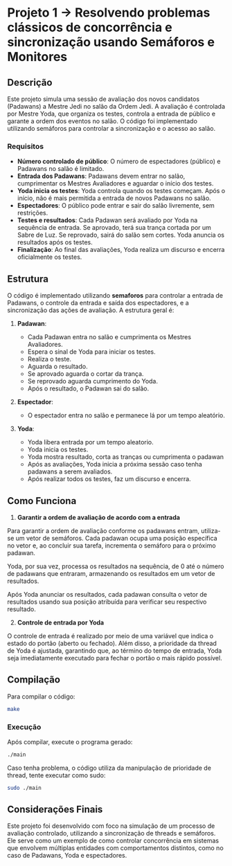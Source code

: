 # Projeto 1 -> Resolvendo problemas clássicos de concorrência e sincronização usando Semáforos e Monitores

## Descrição

Este projeto simula uma sessão de avaliação dos novos candidatos (Padawans) a Mestre Jedi no salão da Ordem Jedi. A avaliação é controlada por Mestre Yoda, que organiza os testes, controla a entrada de público e garante a ordem dos eventos no salão. O código foi implementado utilizando semáforos para controlar a sincronização e o acesso ao salão.

### Requisitos

- **Número controlado de público**: O número de espectadores (público) e Padawans no salão é limitado.
- **Entrada dos Padawans**: Padawans devem entrar no salão, cumprimentar os Mestres Avaliadores e aguardar o início dos testes.
- **Yoda inicia os testes**: Yoda controla quando os testes começam. Após o início, não é mais permitida a entrada de novos Padawans no salão.
- **Espectadores**: O público pode entrar e sair do salão livremente, sem restrições.
- **Testes e resultados**: Cada Padawan será avaliado por Yoda na sequência de entrada. Se aprovado, terá sua trança cortada por um Sabre de Luz. Se reprovado, sairá do salão sem cortes. Yoda anuncia os resultados após os testes.
- **Finalização**: Ao final das avaliações, Yoda realiza um discurso e encerra oficialmente os testes.

## Estrutura

O código é implementado utilizando **semaforos** para controlar a entrada de Padawans, o controle da entrada e saída dos espectadores, e a sincronização das ações de avaliação. A estrutura geral é:

1. **Padawan**:
    - Cada Padawan entra no salão e cumprimenta os Mestres Avaliadores.
    - Espera o sinal de Yoda para iniciar os testes.
    - Realiza o teste.
    - Aguarda o resultado.
    - Se aprovado aguarda o cortar da trança.
    - Se reprovado aguarda cumprimento do Yoda.
    - Após o resultado, o Padawan sai do salão.

2. **Espectador**:
    - O espectador entra no salão e permanece lá por um tempo aleatório.

3. **Yoda**:
    - Yoda libera entrada por um tempo aleatorio.
    - Yoda inicia os testes.
    - Yoda mostra resultado, corta as tranças ou cumprimenta o padawan
    - Após as avaliações, Yoda inicia a próxima sessão caso tenha padawans a serem avaliados.
    - Após realizar todos os testes, faz um discurso e encerra.

## Como Funciona

1. **Garantir a ordem de avaliação de acordo com a entrada**

Para garantir a ordem de avaliação conforme os padawans entram, utiliza-se um vetor de semáforos. Cada padawan ocupa uma posição específica no vetor e, ao concluir sua tarefa, incrementa o semáforo para o próximo padawan.

Yoda, por sua vez, processa os resultados na sequência, de 0 até o número de padawans que entraram, armazenando os resultados em um vetor de resultados.

Após Yoda anunciar os resultados, cada padawan consulta o vetor de resultados usando sua posição atribuída para verificar seu respectivo resultado.

2. **Controle de entrada por Yoda**

O controle de entrada é realizado por meio de uma variável que indica o estado do portão (aberto ou fechado). Além disso, a prioridade da thread de Yoda é ajustada, garantindo que, ao término do tempo de entrada, Yoda seja imediatamente executado para fechar o portão o mais rápido possível.

## Compilação

Para compilar o código:

```bash
make
```

### Execução

Após compilar, execute o programa gerado:

```bash
./main
```

Caso tenha problema, o código utiliza da manipulação de prioridade de thread, tente executar como sudo:

```bash
sudo ./main
```
## Considerações Finais

Este projeto foi desenvolvido com foco na simulação de um processo de avaliação controlado, utilizando a sincronização de threads e semáforos. Ele serve como um exemplo de como controlar concorrência em sistemas que envolvem múltiplas entidades com comportamentos distintos, como no caso de Padawans, Yoda e espectadores.
